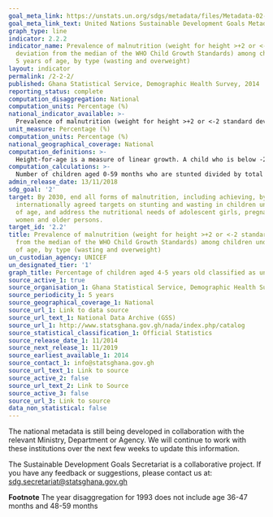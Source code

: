 ```yaml
---
goal_meta_link: https://unstats.un.org/sdgs/metadata/files/Metadata-02-02-02a.pdf
goal_meta_link_text: United Nations Sustainable Development Goals Metadata (pdf 232kB)
graph_type: line
indicator: 2.2.2
indicator_name: Prevalence of malnutrition (weight for height >+2 or <-2 standard
  deviation from the median of the WHO Child Growth Standards) among children under
  5 years of age, by type (wasting and overweight)
layout: indicator
permalink: /2-2-2/
published: Ghana Statistical Service, Demographic Health Survey, 2014
reporting_status: complete
computation_disaggregation: National
computation_units: Percentage (%)
national_indicator_available: >-
  Prevalence of malnutrition (weight for height >+2 or <-2 standard deviation from the median of the WHO Child Growth Standards) among children under 5 years of age, by type (wasting and overweight)
unit_measure: Percentage (%)
computation_units: Percentage (%)
national_geographical_coverage: National
computation_definitions: >-
  Height-for-age is a measure of linear growth. A child who is below -2 Standard Deviations (SD) from the reference median for height-for-age is considered short for his or her age, or stunted, which is a condition reflecting the cumulative effect of chronic malnutrition.
computation_calculations: >-
  Number of children aged 0-59 months who are stunted divided by total number of children aged 0-59 months who are measured and multiplied by 100
admin_release_date: 13/11/2018
sdg_goal: '2'
target: By 2030, end all forms of malnutrition, including achieving, by 2025, the
  internationally agreed targets on stunting and wasting in children under 5 years
  of age, and address the nutritional needs of adolescent girls, pregnant and lactating
  women and older persons.
target_id: '2.2'
title: Prevalence of malnutrition (weight for height >+2 or <-2 standard deviation
  from the median of the WHO Child Growth Standards) among children under 5 years
  of age, by type (wasting and overweight)
un_custodian_agency: UNICEF
un_designated_tier: '1'
graph_title: Percentage of children aged 4-5 years old classified as underweight, overweight or obese
source_active_1: true
source_organisation_1: Ghana Statistical Service, Demographic Health Survey, 2014
source_periodicity_1: 5 years 
source_geographical_coverage_1: National
source_url_1: Link to data source
source_url_text_1: National Data Archive (GSS)
source_url_1: http://www.statsghana.gov.gh/nada/index.php/catalog
source_statistical_classification_1: Official Statistics
source_release_date_1: 11/2014
source_next_release_1: 11/2019
source_earliest_available_1: 2014
source_contact_1: info@statsghana.gov.gh
source_url_text_1: Link to source
source_active_2: false
source_url_text_2: Link to Source
source_active_3: false
source_url_3: Link to source
data_non_statistical: false
---
```

The national metadata is still being developed in collaboration with the relevant Ministry, Department or Agency.  We will continue to work with these institutions over the next few weeks to update this information.

The Sustainable Development Goals Secretariat is a collaborative project. If you have any feedback or suggestions, please contact us at: sdg.secretariat@statsghana.gov.gh

**Footnote** The year disaggregation for 1993 does not include age 36-47 months and 48-59 months

